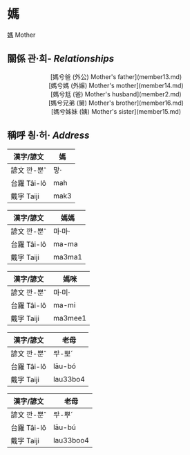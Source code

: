# 媽
[媽](member1.md)
Mother

## 關係 관·희- _Relationships_

<center>[媽兮爸 (外公) Mother's father](member13.md)</center>

<center>[媽兮媽 (外嫲) Mother's mother](member14.md)</center>

<center>[媽兮尪 (爸) Mother's husband](member2.md)</center>

<center>[媽兮兄弟 (舅) Mother's brother](member16.md)</center>

<center>[媽兮姊妹 (姨) Mother's sister](member15.md)</center>



## 稱呼 칑·허· _Address_

漢字/諺文 | 媽
--- | ---
諺文 깐-뿐ˆ | 맣·
台羅 Tâi-lô | mah
戴字 Taiji | mak3


漢字/諺文 | 媽媽
--- | ---
諺文 깐-뿐ˆ | 마·마·
台羅 Tâi-lô | ma-ma
戴字 Taiji | ma3ma1


漢字/諺文 | 媽咪
--- | ---
諺文 깐-뿐ˆ | 마·미·
台羅 Tâi-lô | ma-mi
戴字 Taiji | ma3mee1


漢字/諺文 | 老母
--- | ---
諺文 깐-뿐ˆ | ᄅᅷ-뽀ˊ
台羅 Tâi-lô | lāu-bó
戴字 Taiji | lau33bo4


漢字/諺文 | 老母
--- | ---
諺文 깐-뿐ˆ | ᄅᅷ-뿌ˊ
台羅 Tâi-lô | lāu-bú
戴字 Taiji | lau33boo4


